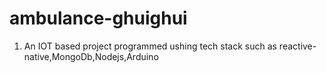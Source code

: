 # ambulance-ghuighui
1. An IOT based project programmed ushing tech stack such as reactive-native,MongoDb,Nodejs,Arduino
